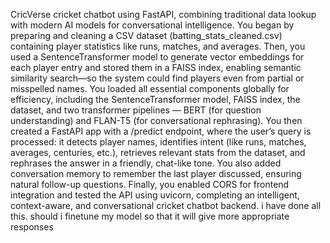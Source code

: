CricVerse cricket chatbot using FastAPI, combining traditional data lookup with modern AI models for conversational intelligence. You began by preparing and cleaning a CSV dataset (batting_stats_cleaned.csv) containing player statistics like runs, matches, and averages. Then, you used a SentenceTransformer model to generate vector embeddings for each player entry and stored them in a FAISS index, enabling semantic similarity search—so the system could find players even from partial or misspelled names. You loaded all essential components globally for efficiency, including the SentenceTransformer model, FAISS index, the dataset, and two transformer pipelines — BERT (for question understanding) and FLAN-T5 (for conversational rephrasing). You then created a FastAPI app with a /predict endpoint, where the user’s query is processed: it detects player names, identifies intent (like runs, matches, averages, centuries, etc.), retrieves relevant stats from the dataset, and rephrases the answer in a friendly, chat-like tone. You also added conversation memory to remember the last player discussed, ensuring natural follow-up questions. Finally, you enabled CORS for frontend integration and tested the API using uvicorn, completing an intelligent, context-aware, and conversational cricket chatbot backend.  i have done all this. should i finetune my model so that it will give more appropriate responses